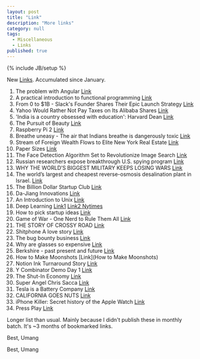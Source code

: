 ```yaml
---
layout: post
title: "Link"
description: "More links"
category: null
tags: 
  - Miscellaneous
  - Links
published: true
---
```


{% include JB/setup %}

New [Links](../../../tags/#links). Accumulated since January.

1. The problem with Angular [Link](http://www.quirksmode.org/blog/archives/2015/01/the_problem_wit.html)
2. A practical introduction to functional programming [Link](http://maryrosecook.com/blog/post/a-practical-introduction-to-functional-programming)
3. From 0 to $1B - Slack's Founder Shares Their Epic Launch Strategy [Link](http://firstround.com/review/From-0-to-1B-Slacks-Founder-Shares-Their-Epic-Launch-Strategy/)
4. Yahoo Would Rather Not Pay Taxes on Its Alibaba Shares [Link](http://www.bloombergview.com/articles/2015-01-28/yahoo-would-rather-not-pay-taxes-on-its-alibaba-shares)
5. 'India is a country obsessed with education': Harvard Dean [Link](http://forbesindia.com/article/real-issue/india-is-a-country-obsessed-with-education-harvard-dean/39459/1)
6. The Pursuit of Beauty [Link](http://www.newyorker.com/magazine/2015/02/02/pursuit-beauty)
7. Raspberry Pi 2 [Link](http://raspi.tv/2015/raspberry-pi-2-the-new-quad-core-a7-pi2)
8. Breathe uneasy - The air that Indians breathe is dangerously toxic [Link](http://www.economist.com/news/asia/21642224-air-indians-breathe-dangerously-toxic-breathe-uneasy?fsrc=rss%7Casi)
9. Stream of Foreign Wealth Flows to Elite New York Real Estate [Link](http://www.nytimes.com/2015/02/08/nyregion/stream-of-foreign-wealth-flows-to-time-warner-condos.html?_r=1)
10. Paper Sizes [Link](http://www.royvanrijn.com/blog/2015/02/paper-sizes/)
11. The Face Detection Algorithm Set to Revolutionize Image Search [Link](http://www.technologyreview.com/view/535201/the-face-detection-algorithm-set-to-revolutionize-image-search/)
12. Russian researchers expose breakthrough U.S. spying program [Link](http://www.reuters.com/article/2015/02/16/us-usa-cyberspying-idUSKBN0LK1QV20150216)
13. WHY THE WORLD’S BIGGEST MILITARY KEEPS LOSING WARS [Link](http://www.pieria.co.uk/articles/why_the_worlds_biggest_military_keeps_losing_wars)
14. The world’s largest and cheapest reverse-osmosis desalination plant in Israel. [Link](http://www.technologyreview.com/featuredstory/534996/megascale-desalination/)
15. The Billion Dollar Startup Club [Link](http://graphics.wsj.com/billion-dollar-club/)
16. Da-Jiang Innovations [Link](http://www.fastcompany.com/3039580/most-innovative-companies-2015/da-jiang-innovations)
17. An Introduction to Unix [Link](http://www.oliverelliott.org/article/computing/tut_unix/)
18. Deep Learning [Link1](https://chronicle.com/article/article-content/190147/) [Link2 Nytimes](http://www.nytimes.com/2012/11/24/science/scientists-see-advances-in-deep-learning-a-part-of-artificial-intelligence.html?pagewanted=all&_r=1&)
19. How to pick startup ideas [Link](http://www.defmacro.org/2015/02/25/startup-ideas.html)
20. Game of War - One Nerd to Rule Them All [Link](http://www.bloomberg.com/graphics/2015-game-of-war/)
21. THE STORY OF CROSSY ROAD [Link](http://www.polygon.com/2015/3/3/8142247/crossy-road-earnings-10-million-gdc-2015)
22. Shitphone A love story [Link](https://medium.com/matter/shitphone-a-love-story-a44e66434807)
23. The bug bounty business [Link](http://www.theverge.com/2015/3/4/8140919/get-paid-for-hacking-bug-bounty-hackerone-synack)
24. Why are glasses so expensive [Link](http://www.cbsnews.com/news/luxottica-eyewear-why-are-glasses-expensive/)
25. Berkshire - past present and future [Link](http://www.berkshirehathaway.com/letters/2014ltr.pdf#page=23)
26. How to Make Moonshots [Link](How to Make Moonshots)
27. Notion Ink Turnaround Story [Link](https://notionink.wordpress.com/2015/03/20/our-turnaround-story/)
28. Y Combinator Demo Day 1 [Link](http://techcrunch.com/2015/03/23/here-are-the-companies-that-presented-at-y-combinator-demo-day-day-1/)
29. The Shut-In Economy [Link](https://medium.com/matter/the-shut-in-economy-ec3ec1294816)
30. Super Angel Chris Sacca [Link](http://www.forbes.com/sites/alexkonrad/2015/03/25/how-venture-cowboy-chris-sacca-made-billions/)
31. Tesla is a Battery Company [Link](http://blog.jeremyrwelch.com/tesla-is-a-battery-company)
32. CALIFORNIA GOES NUTS [Link](https://medium.com/mother-jones/california-goes-nuts-daa3632e5c55)
33. iPhone Killer: Secret history of the Apple Watch [Link](http://www.wired.com/2015/04/the-apple-watch/)
34. Press Play [Link](http://www.pressplaytabs.com/)


Longer list than usual. Mainly because I didn't publish these in monthly batch. It's ~3 months of bookmarked links.

Best, Umang




Best, Umang
